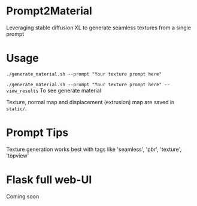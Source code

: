 # Prompt2Material
Leveraging stable diffusion XL to generate seamless textures from a single prompt

# Usage
 ``./generate_material.sh --prompt "Your texture prompt here"``

  ``./generate_material.sh --prompt "Your texture prompt here" --view_results`` To see generate material

  Texture, normal map and displacement (extrusion) map are saved in ``static/``.
  
# Prompt Tips
Texture generation works best with tags like 'seamless', 'pbr', 'texture', 'topview'

# Flask full web-UI
Coming soon
